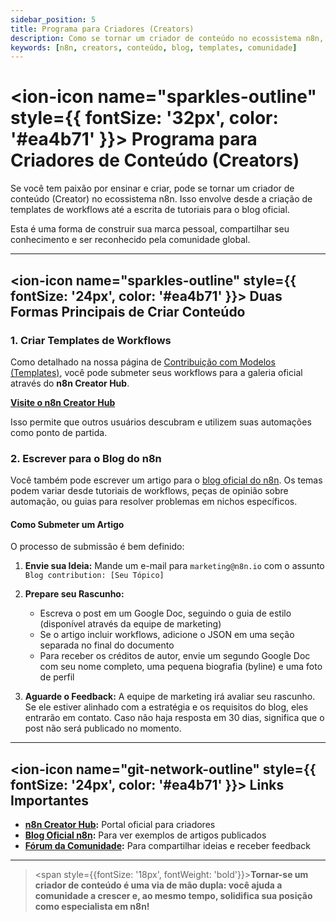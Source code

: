 ```yaml
---
sidebar_position: 5
title: Programa para Criadores (Creators)
description: Como se tornar um criador de conteúdo no ecossistema n8n, através de templates e artigos
keywords: [n8n, creators, conteúdo, blog, templates, comunidade]
---
```



# <ion-icon name="sparkles-outline" style={{ fontSize: '32px', color: '#ea4b71' }}></ion-icon> Programa para Criadores de Conteúdo (Creators)

Se você tem paixão por ensinar e criar, pode se tornar um criador de conteúdo (Creator) no ecossistema n8n. Isso envolve desde a criação de templates de workflows até a escrita de tutoriais para o blog oficial.

Esta é uma forma de construir sua marca pessoal, compartilhar seu conhecimento e ser reconhecido pela comunidade global.

---

## <ion-icon name="sparkles-outline" style={{ fontSize: '24px', color: '#ea4b71' }}></ion-icon> Duas Formas Principais de Criar Conteúdo

### **1. Criar Templates de Workflows**

Como detalhado na nossa página de [Contribuição com Modelos (Templates)](./contribuir-modelos), você pode submeter seus workflows para a galeria oficial através do **n8n Creator Hub**.

**[Visite o n8n Creator Hub](https://www.notion.so/n8n/n8n-Creator-hub-7bd2cbe0fce0449198ecb23ff4a2f76f)**

Isso permite que outros usuários descubram e utilizem suas automações como ponto de partida.

### **2. Escrever para o Blog do n8n**

Você também pode escrever um artigo para o [blog oficial do n8n](https://n8n.io/blog/). Os temas podem variar desde tutoriais de workflows, peças de opinião sobre automação, ou guias para resolver problemas em nichos específicos.

#### **Como Submeter um Artigo**

O processo de submissão é bem definido:

1. **Envie sua Ideia:** Mande um e-mail para `marketing@n8n.io` com o assunto `Blog contribution: [Seu Tópico]`

2. **Prepare seu Rascunho:**
   - Escreva o post em um Google Doc, seguindo o guia de estilo (disponível através da equipe de marketing)
   - Se o artigo incluir workflows, adicione o JSON em uma seção separada no final do documento
   - Para receber os créditos de autor, envie um segundo Google Doc com seu nome completo, uma pequena biografia (byline) e uma foto de perfil

3. **Aguarde o Feedback:** A equipe de marketing irá avaliar seu rascunho. Se ele estiver alinhado com a estratégia e os requisitos do blog, eles entrarão em contato. Caso não haja resposta em 30 dias, significa que o post não será publicado no momento.

---

## <ion-icon name="git-network-outline" style={{ fontSize: '24px', color: '#ea4b71' }}></ion-icon> Links Importantes

- **[n8n Creator Hub](https://www.notion.so/n8n/n8n-Creator-hub-7bd2cbe0fce0449198ecb23ff4a2f76f):** Portal oficial para criadores
- **[Blog Oficial n8n](https://n8n.io/blog/):** Para ver exemplos de artigos publicados
- **[Fórum da Comunidade](https://community.n8n.io/):** Para compartilhar ideias e receber feedback

---

> <span style={{fontSize: '18px', fontWeight: 'bold'}}>**Tornar-se um criador de conteúdo é uma via de mão dupla: você ajuda a comunidade a crescer e, ao mesmo tempo, solidifica sua posição como especialista em n8n!**</span>
